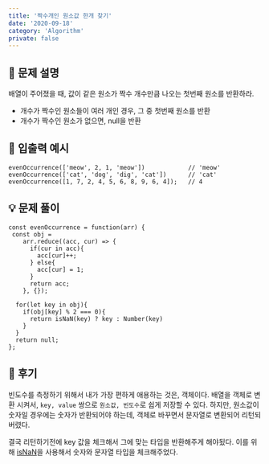 ```yaml
---
title: '짝수개인 원소값 한개 찾기'
date: '2020-09-18'
category: 'Algorithm'
private: false
---
```


## 📖 문제 설명

배열이 주어졌을 때, 값이 같은 원소가 짝수 개수만큼 나오는 첫번째 원소를 반환하라.

- 개수가 짝수인 원소들이 여러 개인 경우, 그 중 첫번째 원소를 반환
- 개수가 짝수인 원소가 없으면, null을 반환

## 🧪 입출력 예시

```
evenOccurrence(['meow', 2, 1, 'meow'])            // 'meow'
evenOccurrence(['cat', 'dog', 'dig', 'cat'])      // 'cat'
evenOccurrence([1, 7, 2, 4, 5, 6, 8, 9, 6, 4]);   // 4
```

## 💡 문제 풀이

```
const evenOccurrence = function(arr) {
 const obj =
    arr.reduce((acc, cur) => {
      if(cur in acc){
        acc[cur]++;
      } else{
        acc[cur] = 1;
      }
      return acc;
    }, {});

  for(let key in obj){
    if(obj[key] % 2 === 0){
      return isNaN(key) ? key : Number(key)
    }
  }
  return null;
};
```

## 🧠 후기

빈도수를 측정하기 위해서 내가 가장 편하게 애용하는 것은, 객체이다. 배열을 객체로 변환 시켜서, `key, value` 쌍으로 `원소값, 빈도수`로 쉽게 저장할 수 있다. 하지만, 원소값이 숫자일 경우에는 숫자가 반환되어야 하는데, 객체로 바꾸면서 문자열로 변환되어 리턴되버렸다.

결국 리턴하기전에 key 값을 체크해서 그에 맞는 타입을 반환해주게 해야됬다. 이를 위해 [isNaN](https://developer.mozilla.org/ko/docs/Web/JavaScript/Reference/Global_Objects/isNaN)을 사용해서 숫자와 문자열 타입을 체크해주었다.
